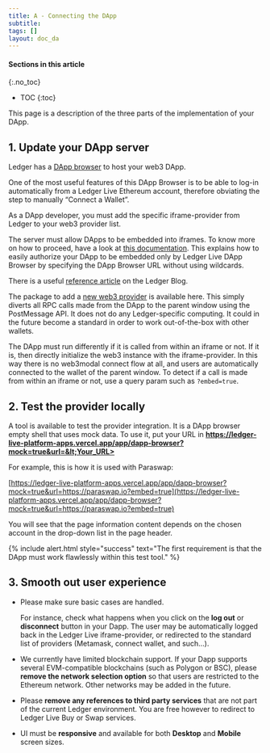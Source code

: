 ```yaml
---
title: A - Connecting the DApp 
subtitle:
tags: []
layout: doc_da
---
```


#### Sections in this article
{:.no_toc}
* TOC
{:toc}

This page is a description of the three parts of the implementation of your DApp.

## 1. Update your DApp server

Ledger has a [DApp browser](https://github.com/LedgerHQ/ledger-live-platform-apps) to host your web3 DApp.

One of the most useful features of this DApp Browser is to be able to log-in automatically from a Ledger Live Ethereum account, therefore obviating the step to manually “Connect a Wallet”.

As a DApp developer, you must add the specific iframe-provider from Ledger to your web3 provider list.

The server must allow DApps to be embedded into iframes. To know more on how to proceed, have a look at [this documentation](https://developer.mozilla.org/en-US/docs/Web/HTTP/Headers/Content-Security-Policy/frame-ancestors). This explains how to easily authorize your DApp to be embedded only by Ledger Live DApp Browser by specifying the DApp Browser URL without using wildcards.

There is a useful [reference article](https://blog.ledger.com/paraswap-defi/) on the Ledger Blog.

The package to add a [new web3 provider](https://www.npmjs.com/package/@ledgerhq/iframe-provider) is available here. This simply diverts all RPC calls made from the DApp to the parent window using the PostMessage API. It does not do any Ledger-specific computing. It could in the future become a standard in order to work out-of-the-box with other wallets.

The DApp must run differently if it is called from within an iframe or not. If it is, then directly initialize the web3 instance with the iframe-provider. In this way there is no web3modal connect flow at all, and users are automatically connected to the wallet of the parent window. To detect if a call is made from within an iframe or not, use a query param such as `?embed=true`.

## 2. Test the provider locally

A tool is available to test the provider integration. It is a DApp browser empty shell that uses mock data. To use it, put your URL in <b>https://ledger-live-platform-apps.vercel.app/app/dapp-browser?mock=true&url=&lt;Your_URL></b>
  
For example, this is how it is used with Paraswap:

[https://ledger-live-platform-apps.vercel.app/app/dapp-browser?mock=true&url=https://paraswap.io?embed=true](https://ledger-live-platform-apps.vercel.app/app/dapp-browser?mock=true&url=https://paraswap.io?embed=true)

You will see that the page information content depends on the chosen account in the drop-down list in the page header.

<!--  -->
{% include alert.html style="success" text="The first requirement is that the DApp must work flawlessly within this test tool." %}
<!--  -->

## 3. Smooth out user experience

* Please make sure basic cases are handled.

  For instance, check what happens when you click on the **log out** or **disconnect** button in your Dapp. The user may be automatically logged back in the Ledger Live iframe-provider, or redirected to the standard list of providers (Metamask, connect wallet, and such…).

* We currently have limited blockchain support. If your Dapp supports several EVM-compatible blockchains (such as Polygon or BSC), please **remove the network selection option** so that users are restricted to the Ethereum network. Other networks may be added in the future.

* Please **remove any references to third party services** that are not part of the current Ledger environment. You are free however to redirect to Ledger Live Buy or Swap services.

* UI must be **responsive** and available for both **Desktop** and **Mobile** screen sizes.

